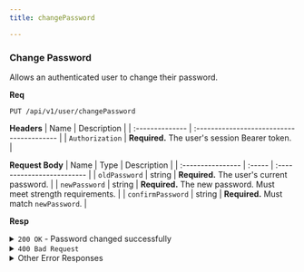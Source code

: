 ```yaml
---
title: changePassword

---
```


### Change Password

Allows an authenticated user to change their password.

**Req**
```
PUT /api/v1/user/changePassword
```

**Headers**
| Name            | Description                               |
| :-------------- | :---------------------------------------- |
| `Authorization` | **Required.** The user's session Bearer token. |

**Request Body**
| Name              | Type   | Description                |
| :---------------- | :----- | :------------------------- |
| `oldPassword`     | string | **Required.** The user's current password. |
| `newPassword`     | string | **Required.** The new password. Must meet strength requirements. |
| `confirmPassword` | string | **Required.** Must match `newPassword`. |

**Resp**
<details>
<summary><code>200 OK</code> - Password changed successfully</summary>
    
```json
{ "code": 200, "message": "Password changed successfully", "data": null }
```
</details>

<details>
<summary><code>400 Bad Request</code></summary>
    
Possible `message` values:
* `"missing required fields: ..."`
* `"newPassword and confirmPassword do not match"`
* `"oldPassword is incorrect"`
* `"password does not meet the requirements: ..."`
```json
{ "code": 400, "message": "...", "data": null }
```
</details>

<details>
<summary>Other Error Responses</summary>
    
Also supports `401 Unauthorized`, `403 Forbidden` (for unverified users), and `500 Internal Server Error`.
</details>